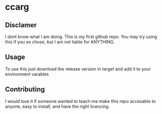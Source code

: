 # ccarg

## Disclamer
I dont know what I am doing. This is my first github repo. You may try using this if you so chose, but I am not liable for ANYTHING.

## Usage
To use this just download the release version in target and add it to your environment varables

## Contributing
I would love it if someone wanted to teach me make this repo accesable to anyone, easy to install, and have the right licencing.
